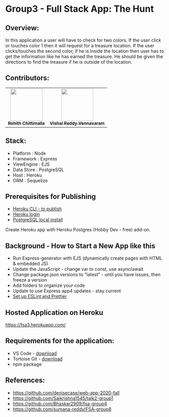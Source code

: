 # Group3 - Full Stack App: The Hunt 

## Overview:
In this application a user will have to check for two colors. If the user click or touches color 1 then it will request for a treasure location. If the user clicks/touches the second color, if he is inside the location then user has to get the information like he has earned the treasure. He should be given the directions to find the treasure if he is outside of the location.

## Contributors:
<table>
  <tr>
    <td align="center"><a href="https://github.com/rohith0696"><img src="https://avatars.githubusercontent.com/u/60017598?s=400&u=95bb28cbe0422b53dcc3edfdb593b6e1b463fd06&v=4" width="100px;" alt=""/><br /><sub><b>Rohith Chittimalla</b></sub></a><br /></td>
    <td align="center"><a href="https://github.com/Vishalreddy114"><img src="https://avatars.githubusercontent.com/u/59984658?v=4" width="100px;" alt=""/><br /><sub><b>Vishal Reddy Vennavaram </b></sub></a><br /></td>
    </tr>
 </table> 

## Stack:
- Platform : Node
- Framework : Express
- ViewEngine : EJS
- Data Store : PostgreSQL
- Host : Heroku
- ORM : Sequelize

## Prerequisites for Publishing

- [Heroku CLI - to publish](https://devcenter.heroku.com/articles/getting-started-with-nodejs#set-up)
- [Heroku login](https://id.heroku.com/login)
- [PostgreSQL local install](https://www.enterprisedb.com/downloads/postgres-postgresql-downloads)

Create Heroku app with Heroku Postgres (Hobby Dev - free) add-on.

## Background - How to Start a New App like this

- Run Express-generator with EJS (dynamically create pages with HTML & embedded JS)
- Update the JavaScript - change var to const, use async/await
- Change package.json versions to "latest" - until you have issues, then freeze a version
- Add folders to organize your code
- Update to use Express app4 updates - stay current
- [Set up ESLint and Prettier](https://sourcelevel.io/blog/how-to-setup-eslint-and-prettier-on-node)


## Hosted Application on Heroku
 https://fsa3.herokuapp.com/

## Requirements for the application:
- VS Code - [download](https://code.visualstudio.com/download)
- Tortoise Git - [download](https://tortoisegit.org/download/)
- npm package 

## References:
- https://github.com/denisecase/web-app-2020-fall
- https://github.com/Saikrishna1545/talk2-group1
- https://github.com/Bhaskar2909/fsa-group4
- https://github.com/sumana-reddy/FSA-group8


